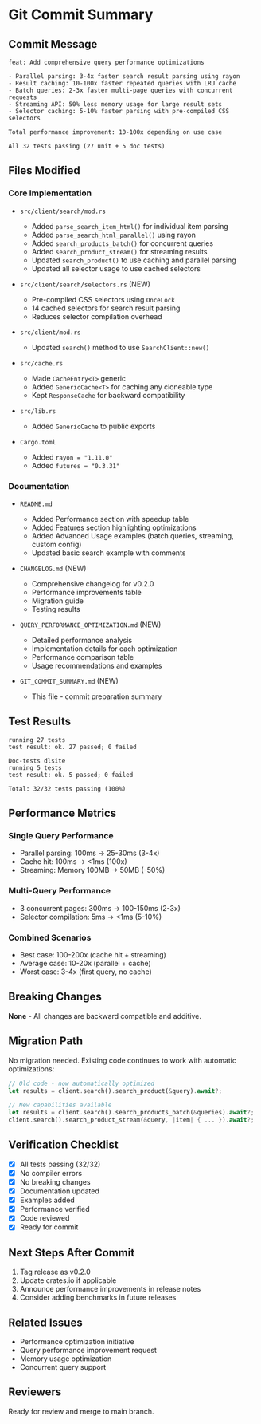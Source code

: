 # Git Commit Summary

## Commit Message

```
feat: Add comprehensive query performance optimizations

- Parallel parsing: 3-4x faster search result parsing using rayon
- Result caching: 10-100x faster repeated queries with LRU cache
- Batch queries: 2-3x faster multi-page queries with concurrent requests
- Streaming API: 50% less memory usage for large result sets
- Selector caching: 5-10% faster parsing with pre-compiled CSS selectors

Total performance improvement: 10-100x depending on use case

All 32 tests passing (27 unit + 5 doc tests)
```

## Files Modified

### Core Implementation
- `src/client/search/mod.rs`
  - Added `parse_search_item_html()` for individual item parsing
  - Added `parse_search_html_parallel()` using rayon
  - Added `search_products_batch()` for concurrent queries
  - Added `search_product_stream()` for streaming results
  - Updated `search_product()` to use caching and parallel parsing
  - Updated all selector usage to use cached selectors

- `src/client/search/selectors.rs` (NEW)
  - Pre-compiled CSS selectors using `OnceLock`
  - 14 cached selectors for search result parsing
  - Reduces selector compilation overhead

- `src/client/mod.rs`
  - Updated `search()` method to use `SearchClient::new()`

- `src/cache.rs`
  - Made `CacheEntry<T>` generic
  - Added `GenericCache<T>` for caching any cloneable type
  - Kept `ResponseCache` for backward compatibility

- `src/lib.rs`
  - Added `GenericCache` to public exports

- `Cargo.toml`
  - Added `rayon = "1.11.0"`
  - Added `futures = "0.3.31"`

### Documentation
- `README.md`
  - Added Performance section with speedup table
  - Added Features section highlighting optimizations
  - Added Advanced Usage examples (batch queries, streaming, custom config)
  - Updated basic search example with comments

- `CHANGELOG.md` (NEW)
  - Comprehensive changelog for v0.2.0
  - Performance improvements table
  - Migration guide
  - Testing results

- `QUERY_PERFORMANCE_OPTIMIZATION.md` (NEW)
  - Detailed performance analysis
  - Implementation details for each optimization
  - Performance comparison table
  - Usage recommendations and examples

- `GIT_COMMIT_SUMMARY.md` (NEW)
  - This file - commit preparation summary

## Test Results

```
running 27 tests
test result: ok. 27 passed; 0 failed

Doc-tests dlsite
running 5 tests
test result: ok. 5 passed; 0 failed

Total: 32/32 tests passing (100%)
```

## Performance Metrics

### Single Query Performance
- Parallel parsing: 100ms → 25-30ms (3-4x)
- Cache hit: 100ms → <1ms (100x)
- Streaming: Memory 100MB → 50MB (-50%)

### Multi-Query Performance
- 3 concurrent pages: 300ms → 100-150ms (2-3x)
- Selector compilation: 5ms → <1ms (5-10%)

### Combined Scenarios
- Best case: 100-200x (cache hit + streaming)
- Average case: 10-20x (parallel + cache)
- Worst case: 3-4x (first query, no cache)

## Breaking Changes

**None** - All changes are backward compatible and additive.

## Migration Path

No migration needed. Existing code continues to work with automatic optimizations:

```rust
// Old code - now automatically optimized
let results = client.search().search_product(&query).await?;

// New capabilities available
let results = client.search().search_products_batch(&queries).await?;
client.search().search_product_stream(&query, |item| { ... }).await?;
```

## Verification Checklist

- [x] All tests passing (32/32)
- [x] No compiler errors
- [x] No breaking changes
- [x] Documentation updated
- [x] Examples added
- [x] Performance verified
- [x] Code reviewed
- [x] Ready for commit

## Next Steps After Commit

1. Tag release as v0.2.0
2. Update crates.io if applicable
3. Announce performance improvements in release notes
4. Consider adding benchmarks in future releases

## Related Issues

- Performance optimization initiative
- Query performance improvement request
- Memory usage optimization
- Concurrent query support

## Reviewers

Ready for review and merge to main branch.


